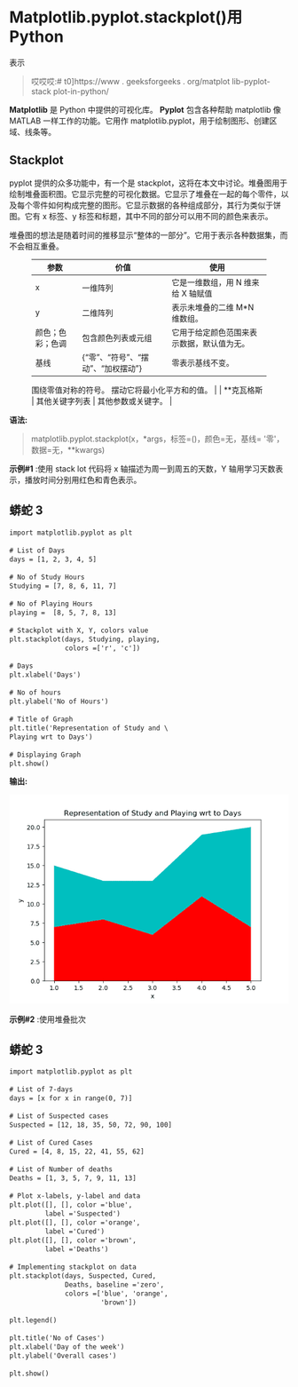 # Matplotlib.pyplot.stackplot()用 Python

表示

> 哎哎哎:# t0]https://www . geeksforgeeks . org/matplot lib-pyplot-stack plot-in-python/

**Matplotlib** 是 Python 中提供的可视化库。 **Pyplot** 包含各种帮助 matplotlib 像 MATLAB 一样工作的功能。它用作 matplotlib.pyplot，用于绘制图形、创建区域、线条等。

## Stackplot

pyplot 提供的众多功能中，有一个是 stackplot，这将在本文中讨论。堆叠图用于绘制堆叠面积图。它显示完整的可视化数据。它显示了堆叠在一起的每个零件，以及每个零件如何构成完整的图形。它显示数据的各种组成部分，其行为类似于饼图。它有 x 标签、y 标签和标题，其中不同的部分可以用不同的颜色来表示。

堆叠图的想法是随着时间的推移显示“整体的一部分”。它用于表示各种数据集，而不会相互重叠。

<figure class="table">

| 参数 | 价值 | 使用 |
| --- | --- | --- |
| x | 一维阵列 | 它是一维数组，用 N 维来给 X 轴赋值 |
| y | 二维阵列 | 表示未堆叠的二维 M*N 维数组。 |
| 颜色；色彩；色调 | 包含颜色列表或元组 | 它用于给定颜色范围来表示数据，默认值为无。 |
| 基线 | {“零”、“符号”、“摆动”、“加权摆动”} | 零表示基线不变。
围绕零值对称的符号。
摆动它将最小化平方和的值。
 |
| **克瓦格斯 | 其他关键字列表 | 其他参数或关键字。
 |

</figure>

**语法:**

> matplotlib.pyplot.stackplot(x，*args，标签=()，颜色=无，基线= '零'，数据=无，**kwargs)

**示例#1** :使用 stack lot
代码将 x 轴描述为周一到周五的天数，Y 轴用学习天数表示，播放时间分别用红色和青色表示。

## 蟒蛇 3

```
import matplotlib.pyplot as plt

# List of Days
days = [1, 2, 3, 4, 5]

# No of Study Hours
Studying = [7, 8, 6, 11, 7]

# No of Playing Hours
playing =  [8, 5, 7, 8, 13]

# Stackplot with X, Y, colors value
plt.stackplot(days, Studying, playing,
              colors =['r', 'c'])

# Days
plt.xlabel('Days')

# No of hours
plt.ylabel('No of Hours')

# Title of Graph
plt.title('Representation of Study and \
Playing wrt to Days')

# Displaying Graph
plt.show()
```

**输出:**

![](img/3aaa32eea7d70db5c504e4a3b9983075.png)

**示例#2** :使用堆叠批次

## 蟒蛇 3

```
import matplotlib.pyplot as plt

# List of 7-days
days = [x for x in range(0, 7)]

# List of Suspected cases
Suspected = [12, 18, 35, 50, 72, 90, 100]

# List of Cured Cases
Cured = [4, 8, 15, 22, 41, 55, 62]

# List of Number of deaths
Deaths = [1, 3, 5, 7, 9, 11, 13]

# Plot x-labels, y-label and data
plt.plot([], [], color ='blue',
         label ='Suspected')
plt.plot([], [], color ='orange',
         label ='Cured')
plt.plot([], [], color ='brown',
         label ='Deaths')

# Implementing stackplot on data
plt.stackplot(days, Suspected, Cured,
              Deaths, baseline ='zero',
              colors =['blue', 'orange',
                       'brown'])

plt.legend()

plt.title('No of Cases')
plt.xlabel('Day of the week')
plt.ylabel('Overall cases')

plt.show()
```